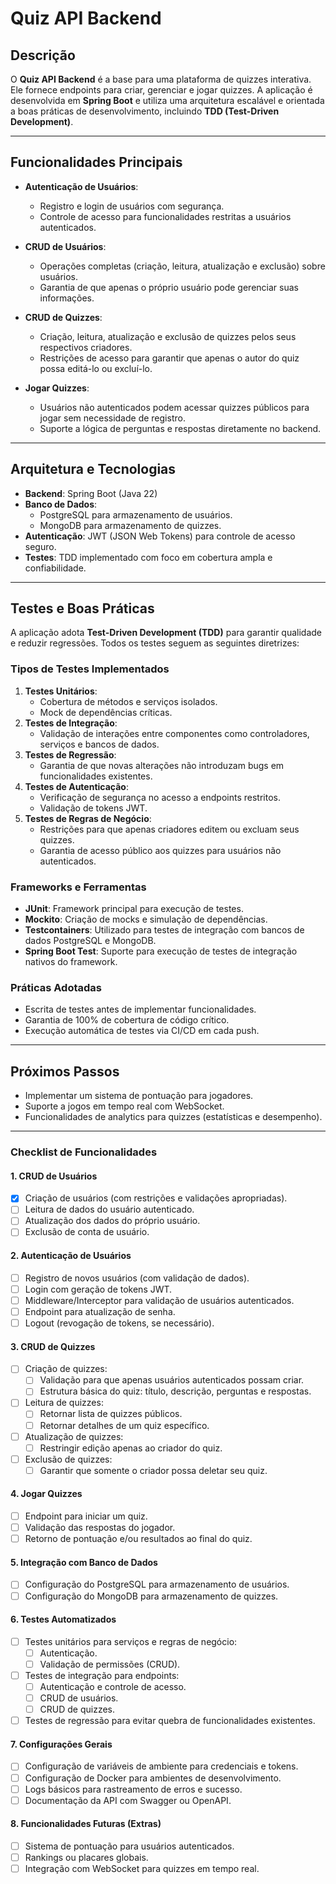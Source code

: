 # Quiz API Backend

## Descrição

O **Quiz API Backend** é a base para uma plataforma de quizzes interativa. Ele fornece endpoints para criar, gerenciar e jogar quizzes. A aplicação é desenvolvida em **Spring Boot** e utiliza uma arquitetura escalável e orientada a boas práticas de desenvolvimento, incluindo **TDD (Test-Driven Development)**.

---

## Funcionalidades Principais

- **Autenticação de Usuários**:
    - Registro e login de usuários com segurança.
    - Controle de acesso para funcionalidades restritas a usuários autenticados.

- **CRUD de Usuários**:
    - Operações completas (criação, leitura, atualização e exclusão) sobre usuários.
    - Garantia de que apenas o próprio usuário pode gerenciar suas informações.

- **CRUD de Quizzes**:
    - Criação, leitura, atualização e exclusão de quizzes pelos seus respectivos criadores.
    - Restrições de acesso para garantir que apenas o autor do quiz possa editá-lo ou excluí-lo.

- **Jogar Quizzes**:
    - Usuários não autenticados podem acessar quizzes públicos para jogar sem necessidade de registro.
    - Suporte a lógica de perguntas e respostas diretamente no backend.

---

## Arquitetura e Tecnologias

- **Backend**: Spring Boot (Java 22)
- **Banco de Dados**:
    - PostgreSQL para armazenamento de usuários.
    - MongoDB para armazenamento de quizzes.
- **Autenticação**: JWT (JSON Web Tokens) para controle de acesso seguro.
- **Testes**: TDD implementado com foco em cobertura ampla e confiabilidade.

---

## Testes e Boas Práticas

A aplicação adota **Test-Driven Development (TDD)** para garantir qualidade e reduzir regressões. Todos os testes seguem as seguintes diretrizes:

### Tipos de Testes Implementados
1. **Testes Unitários**:
    - Cobertura de métodos e serviços isolados.
    - Mock de dependências críticas.
2. **Testes de Integração**:
    - Validação de interações entre componentes como controladores, serviços e bancos de dados.
3. **Testes de Regressão**:
    - Garantia de que novas alterações não introduzam bugs em funcionalidades existentes.
4. **Testes de Autenticação**:
    - Verificação de segurança no acesso a endpoints restritos.
    - Validação de tokens JWT.
5. **Testes de Regras de Negócio**:
    - Restrições para que apenas criadores editem ou excluam seus quizzes.
    - Garantia de acesso público aos quizzes para usuários não autenticados.

### Frameworks e Ferramentas
- **JUnit**: Framework principal para execução de testes.
- **Mockito**: Criação de mocks e simulação de dependências.
- **Testcontainers**: Utilizado para testes de integração com bancos de dados PostgreSQL e MongoDB.
- **Spring Boot Test**: Suporte para execução de testes de integração nativos do framework.

### Práticas Adotadas
- Escrita de testes antes de implementar funcionalidades.
- Garantia de 100% de cobertura de código crítico.
- Execução automática de testes via CI/CD em cada push.

---

## Próximos Passos

- Implementar um sistema de pontuação para jogadores.
- Suporte a jogos em tempo real com WebSocket.
- Funcionalidades de analytics para quizzes (estatísticas e desempenho).

---

### Checklist de Funcionalidades

#### **1. CRUD de Usuários**
- [x] Criação de usuários (com restrições e validações apropriadas).
- [ ] Leitura de dados do usuário autenticado.
- [ ] Atualização dos dados do próprio usuário.
- [ ] Exclusão de conta de usuário.

#### **2. Autenticação de Usuários**
- [ ] Registro de novos usuários (com validação de dados).
- [ ] Login com geração de tokens JWT.
- [ ] Middleware/Interceptor para validação de usuários autenticados.
- [ ] Endpoint para atualização de senha.
- [ ] Logout (revogação de tokens, se necessário).

#### **3. CRUD de Quizzes**
- [ ] Criação de quizzes:
    - [ ] Validação para que apenas usuários autenticados possam criar.
    - [ ] Estrutura básica do quiz: título, descrição, perguntas e respostas.
- [ ] Leitura de quizzes:
    - [ ] Retornar lista de quizzes públicos.
    - [ ] Retornar detalhes de um quiz específico.
- [ ] Atualização de quizzes:
    - [ ] Restringir edição apenas ao criador do quiz.
- [ ] Exclusão de quizzes:
    - [ ] Garantir que somente o criador possa deletar seu quiz.

#### **4. Jogar Quizzes**
- [ ] Endpoint para iniciar um quiz.
- [ ] Validação das respostas do jogador.
- [ ] Retorno de pontuação e/ou resultados ao final do quiz.

#### **5. Integração com Banco de Dados**
- [ ] Configuração do PostgreSQL para armazenamento de usuários.
- [ ] Configuração do MongoDB para armazenamento de quizzes.

#### **6. Testes Automatizados**
- [ ] Testes unitários para serviços e regras de negócio:
    - [ ] Autenticação.
    - [ ] Validação de permissões (CRUD).
- [ ] Testes de integração para endpoints:
    - [ ] Autenticação e controle de acesso.
    - [ ] CRUD de usuários.
    - [ ] CRUD de quizzes.
- [ ] Testes de regressão para evitar quebra de funcionalidades existentes.

#### **7. Configurações Gerais**
- [ ] Configuração de variáveis de ambiente para credenciais e tokens.
- [ ] Configuração de Docker para ambientes de desenvolvimento.
- [ ] Logs básicos para rastreamento de erros e sucesso.
- [ ] Documentação da API com Swagger ou OpenAPI.

#### **8. Funcionalidades Futuras (Extras)**
- [ ] Sistema de pontuação para usuários autenticados.
- [ ] Rankings ou placares globais.
- [ ] Integração com WebSocket para quizzes em tempo real.